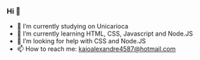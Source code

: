 ### Hi 👋

- 🔭 I’m currently studying on Unicarioca
- 🌱 I’m currently learning HTML, CSS, Javascript and Node.JS
- 🤔 I’m looking for help with CSS and Node.JS
- 📫 How to reach me: kaioalexandre4587@hotmail.com
